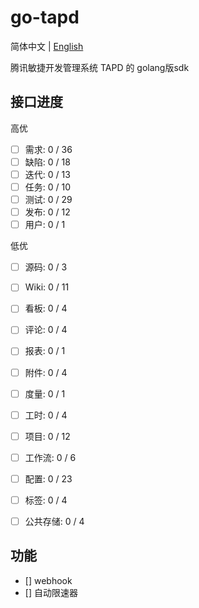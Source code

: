 # go-tapd

简体中文 | [English](README_EN.md)

腾讯敏捷开发管理系统 TAPD 的 golang版sdk


## 接口进度

高优
- [ ] 需求: 0 / 36
- [ ] 缺陷: 0 / 18
- [ ] 迭代: 0 / 13
- [ ] 任务: 0 / 10
- [ ] 测试: 0 / 29
- [ ] 发布: 0 / 12
- [ ] 用户: 0 / 1

低优
- [ ] 源码: 0 / 3
- [ ] Wiki: 0 / 11
- [ ] 看板: 0 / 4
- [ ] 评论: 0 / 4
- [ ] 报表: 0 / 1
- [ ] 附件: 0 / 4
- [ ] 度量: 0 / 1
- [ ] 工时: 0 / 4
- [ ] 项目: 0 / 12
- [ ] 工作流: 0 / 6
- [ ] 配置: 0 / 23
- [ ] 标签: 0 / 4
- [ ] 公共存储: 0 / 4


## 功能

- [] webhook
- [] 自动限速器